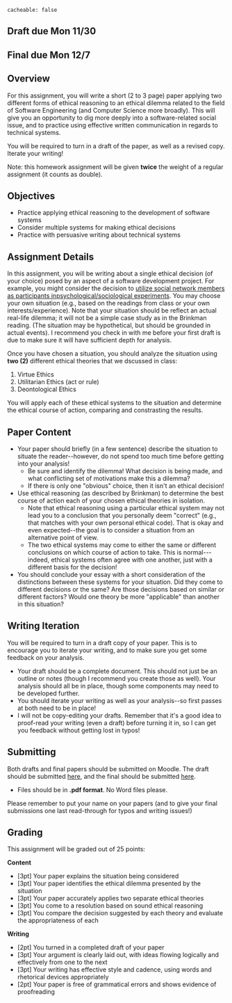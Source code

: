 ```
cacheable: false
```
## **Draft due  Mon 11/30**
## **Final due  Mon 12/7**

## Overview

For this assignment, you will write a short (2 to 3 page) paper applying two different forms of ethical reasoning to an ethical dilemma related to the field of Software Engineering (and Computer Science more broadly). This will give you an opportunity to dig more deeply into a software-related social issue, and to practice using effective written communication in regards to technical systems.

You will be required to turn in a draft of the paper, as well as a revised copy. Iterate your writing!

Note: this homework assignment will be given **twice** the weight of a regular assignment (it counts as double).

## Objectives

* Practice applying ethical reasoning to the development of software systems
* Consider multiple systems for making ethical decisions
* Practice with persuasive writing about technical systems

## Assignment Details

In this assignment, you will be writing about a single ethical decision (of your choice) posed by an aspect of a software development project. For example, you might consider the decision to [utilize social network members as participants inpsychological/sociological experiments](http://www.wsj.com/articles/furor-erupts-over-facebook-experiment-on-users-1404085840). You may choose your own situation (e.g., based on the readings from class or your own interests/experience). Note that your situation should be reflect an actual real-life dilemma; it will not be a simple case study as in the Brinkman reading. (The situation may be hypothetical, but should be grounded in actual events). I recommend you check in with me before your first draft is due to make sure it will have sufficient depth for analysis.

Once you have chosen a situation, you should analyze the situation using **two (2)** different ethical theories that we dscussed in class:

1. Virtue Ethics
2. Utilitarian Ethics (act or rule)
3. Deontological Ethics

You will apply each of these ethical systems to the situation and determine the ethical course of action, comparing and constrasting the results.

## Paper Content

* Your paper should briefly (in a few sentence) describe the situation to situate the reader--however, do not spend too much time before getting into your analysis!
  * Be sure and identify the dilemma! What decision is being made, and what conflicting set of motivations make this a dilemma?
  * If there is only one "obvious" choice, then it isn't an ethical decision!
* Use ethical reasoning (as described by Brinkman) to determine the best course of action each of your chosen ethical theories in isolation.
  * Note that ethical reasoning using a particular ethical system may not lead you to a conclusion that you personally deem "correct" (e.g., that matches with your own personal ethical code). That is okay and even expected--the goal is to consider a situation from an alternative point of view.
  * The two ethical systems may come to either the same or different conclusions on which course of action to take. This is normal---indeed, ethical systems often agree with one another, just with a different basis for the decision!
* You should conclude your essay with a short consideration of the distinctions between these systems for your situation. Did they come to different decisions or the same? Are those decisions based on similar or different factors? Would one theory be more "applicable" than another in this situation?

## Writing Iteration

You will be required to turn in a draft copy of your paper. This is to encourage you to iterate your writing, and to make sure you get some feedback on your analysis.

* Your draft should be a complete document. This should not just be an outline or notes (though I recommend you create those as well). Your analysis should all be in place, though some components may need to be developed further.
* You should iterate your writing as well as your analysis--so first passes at both need to be in place!
* I will not be copy-editing your drafts. Remember that it's a good idea to proof-read your writing (even a draft) before turning it in, so I can get you feedback without getting lost in typos!

## Submitting

Both drafts and final papers should be submitted on Moodle. The draft should be submitted [here](https://moodle.pugetsound.edu/moodle/mod/assign/view.php?id=280092), and the final should be submitted [here](https://moodle.pugetsound.edu/moodle/mod/assign/view.php?id=280093).

* Files should be in **.pdf format**. No Word files please.

Please remember to put your name on your papers (and to give your final submissions one last read-through for typos and writing issues!)

## Grading

This assignment will be graded out of 25 points:

**Content**
* [3pt] Your paper explains the situation being considered
* [3pt] Your paper identifies the ethical dilemma presented by the situation
* [3pt] Your paper accurately applies two separate ethical theories
* [3pt] You come to a resolution based on sound ethical reasoning
* [3pt] You compare the decision suggested by each theory and evaluate the appropriateness of each

**Writing**
* [2pt] You turned in a completed draft of your paper
* [3pt] Your argument is clearly laid out, with ideas flowing logically and effectively from one to the next
* [3pt] Your writing has effective style and cadence, using words and rhetorical devices appropriately
* [2pt] Your paper is free of grammatical errors and shows evidence of proofreading
